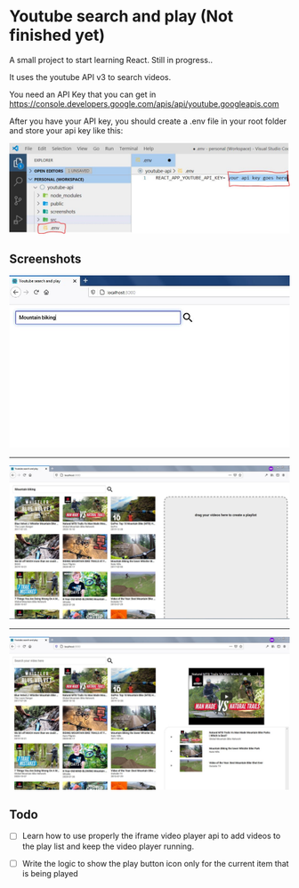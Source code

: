 # Youtube search and play (Not finished yet)

A small project to start learning React. Still in progress.. 


It uses the youtube API v3 to search videos.

You need an API Key that you can get in https://console.developers.google.com/apis/api/youtube.googleapis.com

After you have your API key, you should create a .env file in your root folder and store your api key like this:

![](screenshots/apiKey.JPG)


## Screenshots

![](screenshots/initialView.JPG)
___
![](screenshots/afterSearch.JPG)
___
![](screenshots/afterDrag.JPG)

## Todo

- [ ] Learn how to use properly the iframe video player api to add videos to the play list and keep the video player running.
- [ ] Write the logic to show the play button icon only for the current item that is being played 



